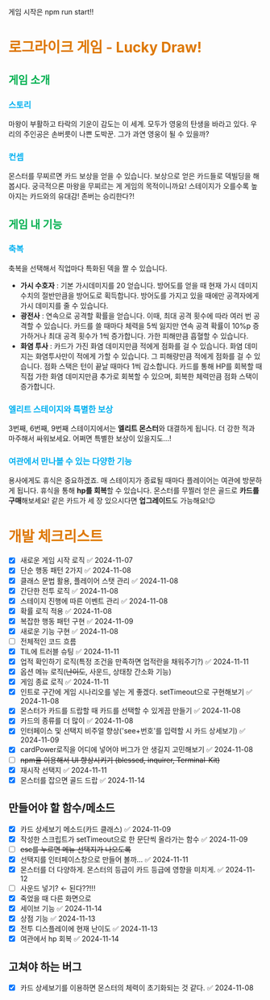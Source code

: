 게임 시작은 npm run start!!

# <font color="#de7802">로그라이크 게임 - Lucky Draw!</font>

## <font color="#00b050">게임 소개</font>

### <font color="#00b0f0">스토리</font></br>

마왕이 부활하고 타락의 기운이 감도는 이 세계. 모두가 영웅의 탄생을 바라고 있다. 우리의 주인공은 손버릇이 나쁜 도박꾼. 그가 과연 영웅이 될 수 있을까?

### <font color="#00b0f0">컨셉</font></br>

몬스터를 무찌르면 카드 보상을 얻을 수 있습니다. 보상으로 얻은 카드들로 덱빌딩을 해봅시다. 궁극적으론 마왕을 무찌르는 게 게임의 목적이니까요! 스테이지가 오를수록 높아지는 카드와의 유대감! 존버는 승리한다?!

## <font color="#00b050">게임 내 기능</font>

### <font color="#00b0f0">축복</font>

축복을 선택해서 직업마다 특화된 덱을 짤 수 있습니다.</br>

- **가시 수호자** : 기본 가시데미지를 20 얻습니다. 방어도를 얻을 때 현재 가시 데미지 수치의 절반만큼을 방어도로 획득합니다. 방어도를 가지고 있을 때에만 공격자에게 가시 데미지를 줄 수 있습니다.
- **광전사** : 연속으로 공격할 확률을 얻습니다. 이때, 최대 공격 횟수에 따라 여러 번 공격할 수 있습니다. 카드를 쓸 때마다 체력을 5씩 잃지만 연속 공격 확률이 10%p 증가하거나 최대 공격 횟수가 1씩 증가합니다. 가한 피해만큼 흡혈할 수 있습니다.
- **화염 투사** : 카드가 가진 화염 데미지만큼 적에게 점화를 걸 수 있습니다. 화염 데미지는 화염투사만이 적에게 가할 수 있습니다. 그 피해량만큼 적에게 점화를 걸 수 있습니다. 점화 스택은 턴이 끝날 때마다 1씩 감소합니다. 카드를 통해 HP를 회복할 때 직접 가한 화염 데미지만큼 추가로 회복할 수 있으며, 회복한 체력만큼 점화 스택이 증가합니다.

### <font color="#00b0f0">엘리트 스테이지와 특별한 보상</font>

3번째, 6번째, 9번째 스테이지에서는 **엘리트 몬스터**와 대결하게 됩니다. 더 강한 적과 마주해서 싸워보세요. 어쩌면 특별한 보상이 있을지도...!

### <font color="#00b0f0">여관에서 만나볼 수 있는 다양한 기능</font>

용사에게도 휴식은 중요하겠죠. 매 스테이지가 종료될 때마다 플레이어는 여관에 방문하게 됩니다. 휴식을 통해 **hp를 회복**할 수 있습니다. 몬스터를 무찔러 얻은 골드로 **카드를 구매**해보세요! 같은 카드가 세 장 있으시다면 **업그레이드**도 가능해요!😉

# <font color="#de7802">개발 체크리스트</font>

- [x] 새로운 게임 시작 로직 ✅ 2024-11-07
- [x] 단순 행동 패턴 2가지 ✅ 2024-11-08
- [x] 클래스 문법 활용, 플레이어 스탯 관리 ✅ 2024-11-08
- [x] 간단한 전투 로직 ✅ 2024-11-08
- [x] 스테이지 진행에 따른 이벤트 관리 ✅ 2024-11-08
- [x] 확률 로직 적용 ✅ 2024-11-08
- [x] 복잡한 행동 패턴 구현 ✅ 2024-11-09
- [x] 새로운 기능 구현 ✅ 2024-11-08
- [ ] 전체적인 코드 흐름
- [x] TIL에 트러블 슈팅 ✅ 2024-11-11
- [x] 업적 확인하기 로직(특정 조건을 만족하면 업적란을 채워주기?) ✅ 2024-11-11
- [x] 옵션 메뉴 로직(~~난이도~~, 사운드, 상태창 간소화 기능)
- [x] 게임 종료 로직 ✅ 2024-11-11
- [x] 인트로 구간에 게임 시나리오를 넣는 게 좋겠다. setTimeout으로 구현해보기 ✅ 2024-11-08
- [x] 몬스터가 카드를 드랍할 때 카드를 선택할 수 있게끔 만들기 ✅ 2024-11-08
- [x] 카드의 종류를 더 많이 ✅ 2024-11-08
- [x] 인터페이스 및 선택지 비주얼 향상('see+번호'를 입력할 시 카드 상세보기) ✅ 2024-11-09
- [x] cardPower로직을 어디에 넣어야 버그가 안 생길지 고민해보기 ✅ 2024-11-08
- [ ] ~~npm을 이용해서 UI 향상시키기 (blessed, inquirer, Terminal-Kit)~~
- [x] 재시작 선택지 ✅ 2024-11-11
- [x] 몬스터를 잡으면 골드 드랍 ✅ 2024-11-14

## 만들어야 할 함수/메소드

- [x] 카드 상세보기 메소드(카드 클래스) ✅ 2024-11-09
- [x] 작성한 스크립트가 setTimeout으로 한 문단씩 올라가는 함수 ✅ 2024-11-09
- [ ] ~~esc를 누르면 메뉴 선택지가 나오도록~~
- [x] 선택지를 인터페이스창으로 만들어 볼까… ✅ 2024-11-11
- [x] 몬스터를 더 다양하게. 몬스터의 등급이 카드 등급에 영향을 미치게. ✅ 2024-11-12
- [ ] 사운드 넣기? ← 된다??!!!
- [x] 죽었을 때 다른 화면으로
- [x] 세이브 기능 ✅ 2024-11-14
- [x] 상점 기능 ✅ 2024-11-13
- [x] 전투 디스플레이에 현재 난이도 ✅ 2024-11-13
- [x] 여관에서 hp 회복 ✅ 2024-11-14

## 고쳐야 하는 버그

- [x] 카드 상세보기를 이용하면 몬스터의 체력이 초기화되는 것 같다. ✅ 2024-11-08
